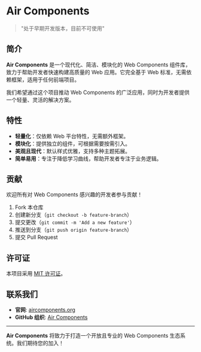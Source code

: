 # Air Components

> "处于早期开发版本，目前不可使用"

## 简介

**Air Components** 是一个现代化、简洁、模块化的 Web Components 组件库，致力于帮助开发者快速构建高质量的 Web 应用。它完全基于 Web 标准，无需依赖框架，适用于任何前端项目。

我们希望通过这个项目推动 Web Components 的广泛应用，同时为开发者提供一个轻量、灵活的解决方案。

## 特性

- **轻量化**：仅依赖 Web 平台特性，无需额外框架。
- **模块化**：提供独立的组件，可根据需要按需引入。
- **美观且现代**：默认样式优雅，支持多种主题拓展。
- **简单易用**：专注于降低学习曲线，帮助开发者专注于业务逻辑。


## 贡献

欢迎所有对 Web Components 感兴趣的开发者参与贡献！

1. Fork 本仓库
2. 创建新分支（`git checkout -b feature-branch`）
3. 提交更改（`git commit -m 'Add a new feature'`）
4. 推送到分支（`git push origin feature-branch`）
5. 提交 Pull Request

## 许可证

本项目采用 [MIT 许可证](LICENSE)。

## 联系我们

- **官网**: [aircomponents.org](https://aircomponents.org)
- **GitHub 组织**: [Air Components](https://github.com/aircomponents)

---

**Air Components** 将致力于打造一个开放且专业的 Web Components 生态系统。我们期待您的加入！
